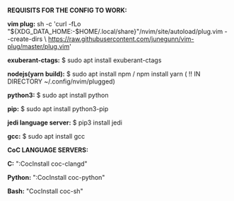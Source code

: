 **REQUISITS FOR THE CONFIG TO WORK:** 

**vim plug:** sh -c 'curl -fLo "${XDG_DATA_HOME:-$HOME/.local/share}"/nvim/site/autoload/plug.vim --create-dirs \ https://raw.githubusercontent.com/junegunn/vim-plug/master/plug.vim'
	   
**exuberant-ctags:** $ sudo apt install exuberant-ctags

**nodejs(yarn build):** $ sudo apt install npm / npm install yarn ( !! IN DIRECTORY ~/.config/nvim/plugged) 

**python3:** $ sudo apt install python

**pip:** $ sudo apt install python3-pip

**jedi language server:** $ pip3 install jedi

**gcc:** $ sudo apt install gcc
 

**CoC LANGUAGE SERVERS:**

**C:** ":CocInstall coc-clangd"

**Python:** ":CocInstall coc-python"

**Bash:** "CocInstall coc-sh"
